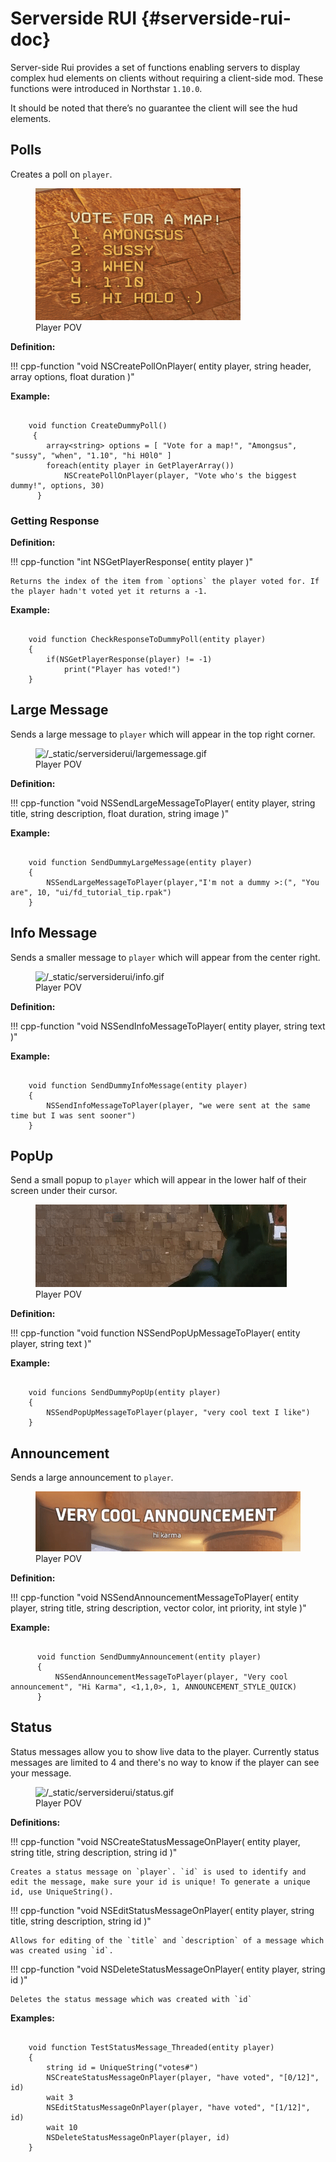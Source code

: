 # Serverside RUI {#serverside-rui-doc}


Server-side Rui provides a set of functions enabling servers to display complex hud elements on clients without requiring a client-side mod. These functions were introduced in Northstar ``1.10.0``.

It should be noted that there’s no guarantee the client will see the hud elements.

## Polls

Creates a poll on ``player``.

<figure class="screenshotalign-center">
<img src="/_static/serversiderui/vote.png" class="screenshot"
alt="/_static/serversiderui/vote.png" />
<figcaption>Player POV</figcaption>
</figure>

**Definition:**

!!! cpp-function "void NSCreatePollOnPlayer( entity player, string header, array<string> options, float duration )"

**Example:**

```squirrel

    void function CreateDummyPoll()
     {
        array<string> options = [ "Vote for a map!", "Amongsus", "sussy", "when", "1.10", "hi H0l0" ]
        foreach(entity player in GetPlayerArray())
            NSCreatePollOnPlayer(player, "Vote who's the biggest dummy!", options, 30)
      }
```

### Getting Response

**Definition:**

!!! cpp-function "int NSGetPlayerResponse( entity player )"

    Returns the index of the item from `options` the player voted for. If the player hadn't voted yet it returns a -1.

**Example:**

```squirrel

    void function CheckResponseToDummyPoll(entity player)
    {
        if(NSGetPlayerResponse(player) != -1)
            print("Player has voted!")
    }
```

## Large Message

Sends a large message to ``player`` which will appear in the top right corner.

<figure class="screenshotalign-center">
<img src="/_static/serversiderui/largemessage.gif" class="screenshot"
alt="/_static/serversiderui/largemessage.gif" />
<figcaption>Player POV</figcaption>
</figure>

**Definition:**

!!! cpp-function "void NSSendLargeMessageToPlayer( entity player, string title, string description, float duration, string image )"

**Example:**

```squirrel

    void function SendDummyLargeMessage(entity player)
    {
        NSSendLargeMessageToPlayer(player,"I'm not a dummy >:(", "You are", 10, "ui/fd_tutorial_tip.rpak")
    }
```

## Info Message

Sends a smaller message to ``player`` which will appear from the center right.

<figure class="screenshotalign-center">
<img src="/_static/serversiderui/info.gif" class="screenshot"
alt="/_static/serversiderui/info.gif" />
<figcaption>Player POV</figcaption>
</figure>

**Definition:**

!!! cpp-function "void NSSendInfoMessageToPlayer( entity player, string text )"

**Example:**

```squirrel
  
    void function SendDummyInfoMessage(entity player)
    {
        NSSendInfoMessageToPlayer(player, "we were sent at the same time but I was sent sooner")
    }
```

## PopUp

Send a small popup to ``player`` which will appear in the lower half of their screen under their cursor.

<figure class="screenshotalign-center">
<img src="/_static/serversiderui/popup.gif" class="screenshot"
alt="/_static/serversiderui/popup.gif" />
<figcaption>Player POV</figcaption>
</figure>

**Definition:**

!!! cpp-function "void function NSSendPopUpMessageToPlayer( entity player, string text )"

**Example:**

```squirrel

    void funcions SendDummyPopUp(entity player)
    {
        NSSendPopUpMessageToPlayer(player, "very cool text I like")
    }
```

## Announcement

Sends a large announcement to ``player``.

<figure class="screenshotalign-center">
<img src="/_static/serversiderui/announcement.gif" class="screenshot"
alt="/_static/serversiderui/announcement.gif" />
<figcaption>Player POV</figcaption>
</figure>

**Definition:**

!!! cpp-function "void NSSendAnnouncementMessageToPlayer( entity player, string title, string description, vector color, int priority, int style )"

**Example:**

```squirrel

      void function SendDummyAnnouncement(entity player)
      {
          NSSendAnnouncementMessageToPlayer(player, "Very cool announcement", "Hi Karma", <1,1,0>, 1, ANNOUNCEMENT_STYLE_QUICK)
      }
```

## Status

Status messages allow you to show live data to the player.
Currently status messages are limited to 4 and there's no way to know if the player can see your message.

<figure class="screenshotalign-center">
<img src="/_static/serversiderui/status.gif" class="screenshot"
alt="/_static/serversiderui/status.gif" />
<figcaption>Player POV</figcaption>
</figure>

**Definitions:**

!!! cpp-function "void  NSCreateStatusMessageOnPlayer( entity player, string title, string description, string id )"

    Creates a status message on `player`. `id` is used to identify and edit the message, make sure your id is unique! To generate a unique id, use UniqueString().

!!! cpp-function "void  NSEditStatusMessageOnPlayer( entity player, string title, string description, string id  )"

    Allows for editing of the `title` and `description` of a message which was created using `id`.

!!! cpp-function "void  NSDeleteStatusMessageOnPlayer( entity player, string id  )"

    Deletes the status message which was created with `id`

**Examples:**

```squirrel
  
    void function TestStatusMessage_Threaded(entity player)
    {
        string id = UniqueString("votes#")
        NSCreateStatusMessageOnPlayer(player, "have voted", "[0/12]", id)
        wait 3
        NSEditStatusMessageOnPlayer(player, "have voted", "[1/12]", id)
        wait 10
        NSDeleteStatusMessageOnPlayer(player, id)    
    }
```
